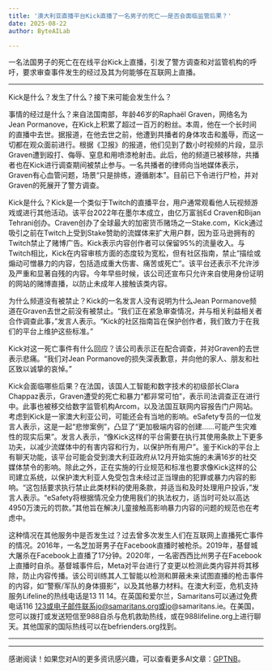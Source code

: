 ```yaml
---
title: '澳大利亚直播平台Kick直播了一名男子的死亡——是否会面临监管后果？'
date: 2025-08-22
author: ByteAILab

---
```


一名法国男子的死亡在在线平台Kick上直播，引发了警方调查和对监管机构的呼吁，要求审查事件发生的经过及其为何能够在互联网上直播。

---
Kick是什么？发生了什么？接下来可能会发生什么？

事情的经过是什么？来自法国南部，年龄46岁的Raphaël Graven，网络名为Jean Pormanove，在Kick上积累了超过一百万的粉丝。本周，他在一个长时间的直播中去世。据报道，在他去世之前，他遭到共播者的身体攻击和羞辱，而这一切都在观众面前进行。根据《卫报》的报道，他们见到了数小时视频的片段，显示Graven遭到殴打、侮辱、窒息和用喷漆枪射击。此后，他的频道已被移除，共播者也在Kick进行调查期间被禁止参与。一名共播者的律师向当地媒体表示，Graven有心血管问题，场景“只是排练，遵循剧本”。目前已下令进行尸检，并对Graven的死展开了警方调查。

Kick是什么？Kick是一个类似于Twitch的直播平台，用户通常观看他人玩视频游戏或进行其他活动。该平台2022年在墨尔本成立，由亿万富翁Ed Craven和Bijan Tehrani创办。Craven创办了全球最大的加密货币赌场之一Stake.com，Kick通过吸引之前在Twitch上受到Stake赞助的流媒体来扩大用户群，因为亚马逊拥有的Twitch禁止了赌博广告。Kick表示内容创作者可以保留95%的流量收入。与Twitch相比，Kick在内容审核方面的态度较为宽松，但有社区指南，禁止“描绘或煽动可憎暴力的内容，包括造成重大伤害、痛苦或死亡”。该平台还表示不允许涉及严重和显著自残的内容。今年早些时候，该公司还宣布只允许来自使用身份证明的网站的赌博直播，以防止未成年人接触该类内容。

为什么频道没有被禁止？Kick的一名发言人没有说明为什么Jean Pormanove频道在Graven去世之前没有被禁止。“我们正在紧急审查情况，并与相关利益相关者合作调查此事，”发言人表示。“Kick的社区指南旨在保护创作者，我们致力于在我们的平台上维护这些标准。”

Kick对这一死亡事件有什么回应？该公司表示正在配合调查，并对Graven的去世表示悲痛。“我们对Jean Pormanove的损失深表歉意，并向他的家人、朋友和社区致以诚挚的哀悼。”

Kick会面临哪些后果？在法国，该国人工智能和数字技术的初级部长Clara Chappaz表示，Graven遭受的死亡和暴力“都非常可怕”，表示司法调查正在进行中。此事也被移交给数字监管机构Arcom，以及法国互联网内容报告门户网站。考虑到Kick是一家澳大利亚公司，可能还会有当地的影响。eSafety专员的一位发言人表示，这是一起“悲惨案例”，凸显了“更加极端内容的创建……可能产生灾难性的现实后果”。发言人表示，“像Kick这样的平台需要在执行其使用条款上下更多功夫，以减少流媒体中的有害内容和行为，以保护所有用户”。鉴于Kick的平台上有聊天功能，该平台可能会受到澳大利亚政府从12月开始实施的未满16岁的社交媒体禁令的影响。除此之外，正在实施的行业规范和标准也要求像Kick这样的公司建立系统，以保护澳大利亚人免受包含未经过正当理由的犯罪或暴力内容的影响。“这包括要求执行禁止此类材料的使用条款，并适当和及时处理用户投诉，”发言人表示。“eSafety将根据情况全力使用我们的执法权力，适当时可处以高达4950万澳元的罚款。”其他旨在解决儿童接触高影响暴力内容的问题的规范也在考虑中。

这种情况在其他服务中是否发生过？过去曾多次发生人们在互联网上直播死亡事件的情况。2016年，一名芝加哥男子在Facebook直播时被枪杀。2019年，基督城大屠杀在Facebook上直播了17分钟。2020年，一名密西西比州男子在Facebook上直播时自杀。基督城事件后，Meta对平台进行了变更以检测此类内容并将其移除，防止内容传播。该公司训练其人工智能以检测和屏蔽未来试图直播的枪击事件的内容，如“警察/军队的身体摄影”，以及其他暴力材料。在澳大利亚，危机支持服务Lifeline的热线电话是13 11 14。在英国和爱尔兰，Samaritans可以通过免费电话116 123或电子邮件联系jo@samaritans.org或jo@samaritans.ie。在美国，您可以拨打或发送短信至988自杀与危机救助热线，或在988lifeline.org上进行聊天。其他国家的国际热线可以在befrienders.org找到。

---
---
感谢阅读！如果您对AI的更多资讯感兴趣，可以查看更多AI文章：[GPTNB](https://gptnb.com)。